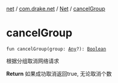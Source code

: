 [net](../../index.md) / [com.drake.net](../index.md) / [Net](index.md) / [cancelGroup](./cancel-group.md)

# cancelGroup

`fun cancelGroup(group: `[`Any`](https://kotlinlang.org/api/latest/jvm/stdlib/kotlin/-any/index.html)`?): `[`Boolean`](https://kotlinlang.org/api/latest/jvm/stdlib/kotlin/-boolean/index.html)

根据分组取消网络请求

**Return**
如果成功取消返回true, 无论取消个数

